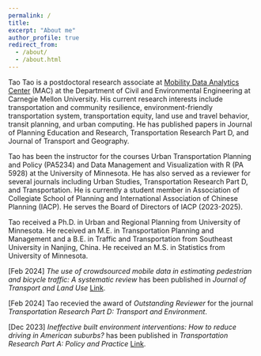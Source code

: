 ```yaml
---
permalink: /
title: 
excerpt: "About me"
author_profile: true
redirect_from: 
  - /about/
  - /about.html
---
```


Tao Tao is a postdoctoral research associate at [Mobility Data Analytics Center](https://mac.heinz.cmu.edu/) (MAC) at the Department of Civil and Environmental Engineering at Carnegie Mellon University.  His current research interests include transportation and community resilience, environment-friendly transportation system, transportation equity, land use and travel behavior, transit planning, and urban computing.  He has published papers in Journal of Planning Education and Research, Transportation Research Part D, and Journal of Transport and Geography.
  
Tao has been the instructor for the courses Urban Transportation Planning and Policy (PA5234) and Data Management and Visualization with R (PA 5928) at the University of Minnesota.  He has also served as a reviewer for several journals including Urban Studies, Transportation Research Part D, and Transportation.  He is currently a student member in Association of Collegiate School of Planning and International Association of Chinese Planning (IACP).  He serves the Board of Directors of IACP (2023-2025).
  
Tao received a Ph.D. in Urban and Regional Planning from University of Minnesota. He received an M.E. in Transportation Planning and Management and a B.E. in Traffic and Transportation from Southeast University in Nanjing, China. He received an M.S. in Statistics from University of Minnesota.  

[Feb 2024] *The use of crowdsourced mobile data in estimating pedestrian and bicycle traffic: A systematic review* has been published in *Journal of Transport and Land Use* [Link](https://doi.org/10.5198/jtlu.2024.2315).  

[Feb 2024] Tao recevied the award of *Outstanding Reviewer* for the journal *Transportation Research Part D: Transport and Environment*.  

[Dec 2023] *Ineffective built environment interventions: How to reduce driving in American suburbs?* has been published in *Transportation Research Part A: Policy and Practice* [Link](https://doi.org/10.1016/j.tra.2023.103924).
